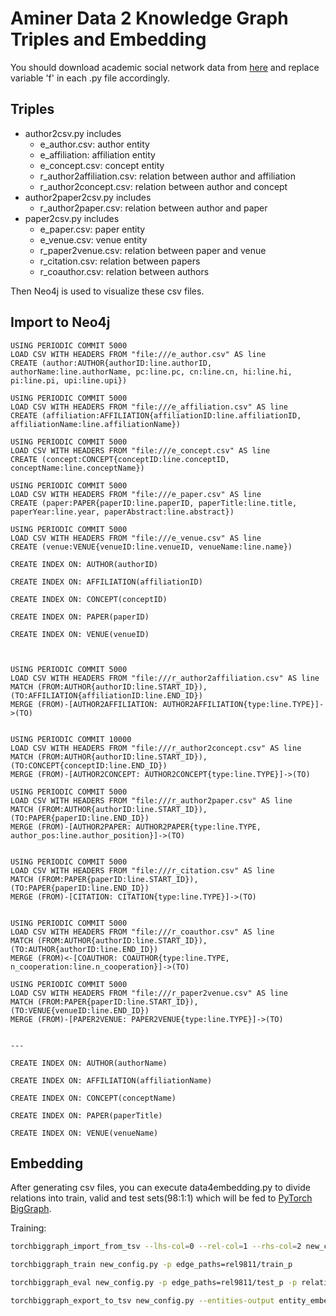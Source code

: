 # Aminer Data 2 Knowledge Graph Triples and Embedding

You should download academic social network data from [here](https://www.aminer.cn/aminernetwork) and replace variable 'f' in each .py file accordingly.


## Triples
- author2csv.py includes
  - e_author.csv: author entity
  - e_affiliation: affiliation entity
  - e_concept.csv: concept entity
  - r_author2affiliation.csv: relation between author and affiliation
  - r_author2concept.csv: relation between author and concept
- author2paper2csv.py includes
  - r_author2paper.csv: relation between author and paper
- paper2csv.py includes
  - e_paper.csv: paper entity
  - e_venue.csv: venue entity
  - r_paper2venue.csv: relation between paper and venue
  - r_citation.csv: relation between papers
  - r_coauthor.csv: relation between authors
  
Then Neo4j is used to visualize these csv files.

## Import to Neo4j

```CYPHER
USING PERIODIC COMMIT 5000
LOAD CSV WITH HEADERS FROM "file:///e_author.csv" AS line
CREATE (author:AUTHOR{authorID:line.authorID, authorName:line.authorName, pc:line.pc, cn:line.cn, hi:line.hi, pi:line.pi, upi:line.upi})

USING PERIODIC COMMIT 5000
LOAD CSV WITH HEADERS FROM "file:///e_affiliation.csv" AS line
CREATE (affiliation:AFFILIATION{affiliationID:line.affiliationID, affiliationName:line.affiliationName})

USING PERIODIC COMMIT 5000
LOAD CSV WITH HEADERS FROM "file:///e_concept.csv" AS line
CREATE (concept:CONCEPT{conceptID:line.conceptID, conceptName:line.conceptName})

USING PERIODIC COMMIT 5000
LOAD CSV WITH HEADERS FROM "file:///e_paper.csv" AS line
CREATE (paper:PAPER{paperID:line.paperID, paperTitle:line.title, paperYear:line.year, paperAbstract:line.abstract})

USING PERIODIC COMMIT 5000
LOAD CSV WITH HEADERS FROM "file:///e_venue.csv" AS line
CREATE (venue:VENUE{venueID:line.venueID, venueName:line.name})

CREATE INDEX ON: AUTHOR(authorID)

CREATE INDEX ON: AFFILIATION(affiliationID)

CREATE INDEX ON: CONCEPT(conceptID)

CREATE INDEX ON: PAPER(paperID)

CREATE INDEX ON: VENUE(venueID)



USING PERIODIC COMMIT 5000
LOAD CSV WITH HEADERS FROM "file:///r_author2affiliation.csv" AS line
MATCH (FROM:AUTHOR{authorID:line.START_ID}), (TO:AFFILIATION{affiliationID:line.END_ID})
MERGE (FROM)-[AUTHOR2AFFILIATION: AUTHOR2AFFILIATION{type:line.TYPE}]->(TO)


USING PERIODIC COMMIT 10000
LOAD CSV WITH HEADERS FROM "file:///r_author2concept.csv" AS line
MATCH (FROM:AUTHOR{authorID:line.START_ID}), (TO:CONCEPT{conceptID:line.END_ID})
MERGE (FROM)-[AUTHOR2CONCEPT: AUTHOR2CONCEPT{type:line.TYPE}]->(TO)

USING PERIODIC COMMIT 5000
LOAD CSV WITH HEADERS FROM "file:///r_author2paper.csv" AS line
MATCH (FROM:AUTHOR{authorID:line.START_ID}), (TO:PAPER{paperID:line.END_ID})
MERGE (FROM)-[AUTHOR2PAPER: AUTHOR2PAPER{type:line.TYPE, author_pos:line.author_position}]->(TO)


USING PERIODIC COMMIT 5000
LOAD CSV WITH HEADERS FROM "file:///r_citation.csv" AS line
MATCH (FROM:PAPER{paperID:line.START_ID}), (TO:PAPER{paperID:line.END_ID})
MERGE (FROM)-[CITATION: CITATION{type:line.TYPE}]->(TO)


USING PERIODIC COMMIT 5000
LOAD CSV WITH HEADERS FROM "file:///r_coauthor.csv" AS line
MATCH (FROM:AUTHOR{authorID:line.START_ID}), (TO:AUTHOR{authorID:line.END_ID})
MERGE (FROM)<-[COAUTHOR: COAUTHOR{type:line.TYPE, n_cooperation:line.n_cooperation}]->(TO)

USING PERIODIC COMMIT 5000
LOAD CSV WITH HEADERS FROM "file:///r_paper2venue.csv" AS line
MATCH (FROM:PAPER{paperID:line.START_ID}), (TO:VENUE{venueID:line.END_ID})
MERGE (FROM)-[PAPER2VENUE: PAPER2VENUE{type:line.TYPE}]->(TO)


--- 

CREATE INDEX ON: AUTHOR(authorName)

CREATE INDEX ON: AFFILIATION(affiliationName)

CREATE INDEX ON: CONCEPT(conceptName)

CREATE INDEX ON: PAPER(paperTitle)

CREATE INDEX ON: VENUE(venueName)

```
  
## Embedding
After generating csv files, you can execute data4embedding.py to divide relations into train, valid and test sets(98:1:1) which will be fed to [PyTorch BigGraph](https://github.com/facebookresearch/PyTorch-BigGraph).

Training:

```bash
torchbiggraph_import_from_tsv --lhs-col=0 --rel-col=1 --rhs-col=2 new_config.py rel9811/train.txt rel9811/valid.txt rel9811/test.txt

torchbiggraph_train new_config.py -p edge_paths=rel9811/train_p

torchbiggraph_eval new_config.py -p edge_paths=rel9811/test_p -p relations.0.all_negs=true -p num_uniform_negs=0

torchbiggraph_export_to_tsv new_config.py --entities-output entity_embeddings.tsv --relation-types-output relation_types_parameters.tsv

```
